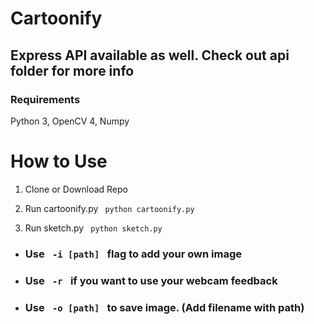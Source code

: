 # Cartoonify

## Express API available as well. Check out api folder for more info
### Requirements

Python 3, OpenCV 4, Numpy

# How to Use

1. Clone or Download Repo
2. Run cartoonify.py <code> python cartoonify.py </code>

3. Run sketch.py <code> python sketch.py </code>

- <h3> Use <code> -i [path] </code> flag to add your own image
- <h3> Use <code> -r </code> if you want to use your webcam feedback
- <h3> Use <code> -o [path] </code> to save image. (Add filename with path)
